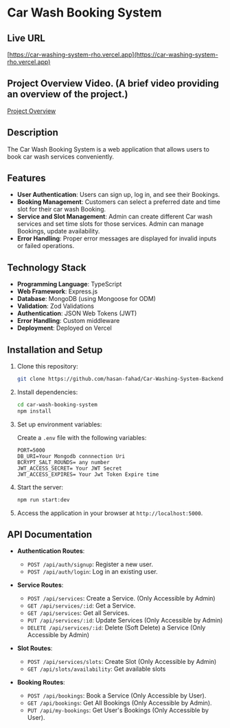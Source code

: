 

# Car Wash Booking System

## Live URL

[https://car-washing-system-rho.vercel.app](https://car-washing-system-rho.vercel.app)

## Project Overview Video. (A brief video providing an overview of the project.)
[Project Overview](https://drive.google.com/file/d/1PNEpkMrsK7feU9SM09au8-t3y6BcUhNt/view)
## Description

The Car Wash Booking System is a web application that allows users to book car wash services conveniently.

## Features

- **User Authentication**: Users can sign up, log in, and see their Bookings.
- **Booking Management**: Customers can select a preferred date and time slot for their car wash Booking.
- **Service and Slot Management**: Admin can create different Car wash services and set time slots for those services. Admin can manage Bookings, update availability.
- **Error Handling**: Proper error messages are displayed for invalid inputs or failed operations.

## Technology Stack

- **Programming Language**: TypeScript
- **Web Framework**: Express.js
- **Database**: MongoDB (using Mongoose for ODM)
- **Validation**: Zod Validations
- **Authentication**: JSON Web Tokens (JWT)
- **Error Handling**: Custom middleware
- **Deployment**: Deployed on Vercel


## Installation and Setup

1. Clone this repository:

   ```bash
   git clone https://github.com/hasan-fahad/Car-Washing-System-Backend.git
   ```

2. Install dependencies:

   ```bash
   cd car-wash-booking-system
   npm install
   ```

3. Set up environment variables:

   Create a `.env` file with the following variables:

   ```
   PORT=5000
   DB_URI=Your Mongodb connnection Uri
   BCRYPT_SALT_ROUNDS= any number
   JWT_ACCESS_SECRET= Your JWT Secret
   JWT_ACCESS_EXPIRES= Your Jwt Token Expire time
   
   ```

4. Start the server:

   ```bash
   npm run start:dev
   ```

5. Access the application in your browser at `http://localhost:5000`.

## API Documentation

- **Authentication Routes**:
  - `POST /api/auth/signup`: Register a new user.
  - `POST /api/auth/login`: Log in an existing user.

- **Service Routes**:
   - `POST /api/services`: Create a Service. (Only Accessible by Admin)
   - `GET /api/services/:id`: Get a Service. 
   - `GET /api/services`: Get all Services. 
   - `PUT /api/services/:id`: Update Services (Only Accessible by Admin)
   - `DELETE /api/services/:id`: Delete (Soft Delete) a Service (Only Accessible by Admin)

- **Slot Routes**:
  - `POST /api/services/slots`: Create Slot (Only Accessible by Admin)
  - `GET /api/slots/availability`: Get available slots

- **Booking Routes**:
  - `POST /api/bookings`: Book a Service (Only Accessible by User).
  - `GET /api/bookings`:  Get All Bookings (Only Accessible by Admin).
  - `PUT /api/my-bookings`: Get User's Bookings (Only Accessible by User).

